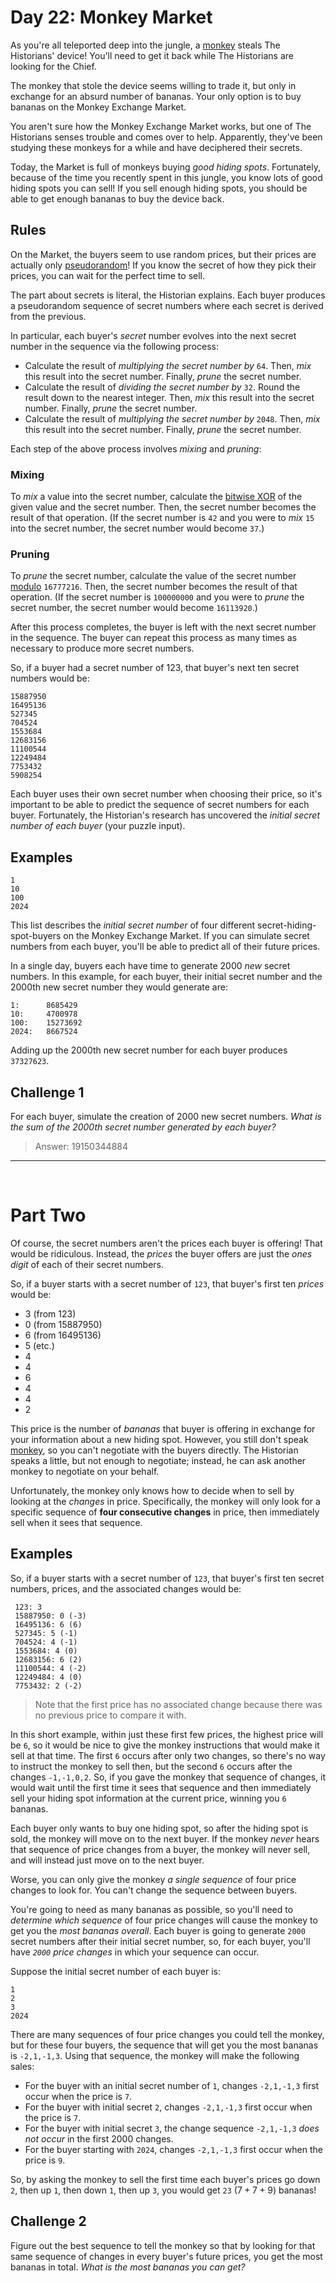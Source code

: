 # Day 22: Monkey Market

As you're all teleported deep into the jungle, a [monkey](https://adventofcode.com/2022/day/11) steals The Historians' device! You'll need to get it back while The Historians are looking for the Chief.

The monkey that stole the device seems willing to trade it, but only in exchange for an absurd number of bananas. Your only option is to buy bananas on the Monkey Exchange Market.

You aren't sure how the Monkey Exchange Market works, but one of The Historians senses trouble and comes over to help. Apparently, they've been studying these monkeys for a while and have deciphered their secrets.

Today, the Market is full of monkeys buying *good hiding spots*. Fortunately, because of the time you recently spent in this jungle, you know lots of good hiding spots you can sell! If you sell enough hiding spots, you should be able to get enough bananas to buy the device back.

## Rules

On the Market, the buyers seem to use random prices, but their prices are actually only [pseudorandom](https://en.wikipedia.org/wiki/Pseudorandom_number_generator)! If you know the secret of how they pick their prices, you can wait for the perfect time to sell.

The part about secrets is literal, the Historian explains. Each buyer produces a pseudorandom sequence of secret numbers where each secret is derived from the previous.

In particular, each buyer's *secret* number evolves into the next secret number in the sequence via the following process:

- Calculate the result of *multiplying the secret number by* `64`. Then, *mix* this result into the secret number. Finally, *prune* the secret number.
- Calculate the result of *dividing the secret number by* `32`. Round the result down to the nearest integer. Then, *mix* this result into the secret number. Finally, *prune* the secret number.
- Calculate the result of *multiplying the secret number by* `2048`. Then, *mix* this result into the secret number. Finally, *prune* the secret number.

Each step of the above process involves *mixing* and *pruning*:

### Mixing

To *mix* a value into the secret number, calculate the [bitwise XOR](https://en.wikipedia.org/wiki/Bitwise_operation#XOR) of the given value and the secret number. Then, the secret number becomes the result of that operation. (If the secret number is `42` and you were to *mix* `15` into the secret number, the secret number would become `37`.)

### Pruning

To *prune* the secret number, calculate the value of the secret number [modulo](https://en.wikipedia.org/wiki/Modulo) `16777216`. Then, the secret number becomes the result of that operation. (If the secret number is `100000000` and you were to *prune* the secret number, the secret number would become `16113920`.)

After this process completes, the buyer is left with the next secret number in the sequence. The buyer can repeat this process as many times as necessary to produce more secret numbers.

So, if a buyer had a secret number of $123$, that buyer's next ten secret numbers would be:

    15887950
    16495136
    527345
    704524
    1553684
    12683156
    11100544
    12249484
    7753432
    5908254

Each buyer uses their own secret number when choosing their price, so it's important to be able to predict the sequence of secret numbers for each buyer. Fortunately, the Historian's research has uncovered the *initial secret number of each buyer* (your puzzle input).

## Examples

    1
    10
    100
    2024

This list describes the *initial secret number* of four different secret-hiding-spot-buyers on the Monkey Exchange Market. If you can simulate secret numbers from each buyer, you'll be able to predict all of their future prices.

In a single day, buyers each have time to generate $2000$ *new* secret numbers. In this example, for each buyer, their initial secret number and the 2000th new secret number they would generate are:

    1:      8685429
    10:     4700978
    100:    15273692
    2024:   8667524

Adding up the 2000th new secret number for each buyer produces `37327623`.

## Challenge 1

For each buyer, simulate the creation of 2000 new secret numbers. *What is the sum of the 2000th secret number generated by each buyer?*

>Answer: 19150344884

<hr><br>

# Part Two

Of course, the secret numbers aren't the prices each buyer is offering! That would be ridiculous. Instead, the *prices* the buyer offers are just the *ones digit* of each of their secret numbers.

So, if a buyer starts with a secret number of `123`, that buyer's first ten *prices* would be:

- 3 (from $123$)
- 0 (from $15887950$)
- 6 (from $16495136$)
- 5 (etc.)
- 4
- 4
- 6
- 4
- 4
- 2

This price is the number of *bananas* that buyer is offering in exchange for your information about a new hiding spot. However, you still don't speak [monkey](https://adventofcode.com/2022/day/21), so you can't negotiate with the buyers directly. The Historian speaks a little, but not enough to negotiate; instead, he can ask another monkey to negotiate on your behalf.

Unfortunately, the monkey only knows how to decide when to sell by looking at the *changes* in price. Specifically, the monkey will only look for a specific sequence of **four consecutive changes** in price, then immediately sell when it sees that sequence.

## Examples

So, if a buyer starts with a secret number of `123`, that buyer's first ten secret numbers, prices, and the associated changes would be:

     123: 3
     15887950: 0 (-3)
     16495136: 6 (6)
     527345: 5 (-1)
     704524: 4 (-1)
     1553684: 4 (0)
     12683156: 6 (2)
     11100544: 4 (-2)
     12249484: 4 (0)
     7753432: 2 (-2)

>Note that the first price has no associated change because there was no previous price to compare it with.

In this short example, within just these first few prices, the highest price will be `6`, so it would be nice to give the monkey instructions that would make it sell at that time. The first `6` occurs after only two changes, so there's no way to instruct the monkey to sell then, but the second `6` occurs after the changes `-1,-1,0,2`. So, if you gave the monkey that sequence of changes, it would wait until the first time it sees that sequence and then immediately sell your hiding spot information at the current price, winning you `6` bananas.

Each buyer only wants to buy one hiding spot, so after the hiding spot is sold, the monkey will move on to the next buyer. If the monkey *never* hears that sequence of price changes from a buyer, the monkey will never sell, and will instead just move on to the next buyer.

Worse, you can only give the monkey *a single sequence* of four price changes to look for. You can't change the sequence between buyers.

You're going to need as many bananas as possible, so you'll need to *determine which sequence* of four price changes will cause the monkey to get you the *most bananas overall*. Each buyer is going to generate `2000` secret numbers after their initial secret number, so, for each buyer, you'll have *`2000` price changes* in which your sequence can occur.

Suppose the initial secret number of each buyer is:

    1
    2
    3
    2024

There are many sequences of four price changes you could tell the monkey, but for these four buyers, the sequence that will get you the most bananas is `-2,1,-1,3`. Using that sequence, the monkey will make the following sales:

- For the buyer with an initial secret number of `1`, changes `-2,1,-1,3` first occur when the price is `7`.
- For the buyer with initial secret `2`, changes `-2,1,-1,3` first occur when the price is `7`.
- For the buyer with initial secret `3`, the change sequence `-2,1,-1,3` *does not occur* in the first 2000 changes.
- For the buyer starting with `2024`, changes `-2,1,-1,3` first occur when the price is `9`.

So, by asking the monkey to sell the first time each buyer's prices go down `2`, then up `1`, then down `1`, then up `3`, you would get `23` ($7 + 7 + 9$) bananas!

## Challenge 2

Figure out the best sequence to tell the monkey so that by looking for that same sequence of changes in every buyer's future prices, you get the most bananas in total. *What is the most bananas you can get?*